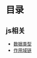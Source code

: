 # 目录

## js相关

- [数据类型](javascript/)
- [作用域链](javascript/scope.html)


<!-- ## vue相关
- [生命周期分析](vue/) -->